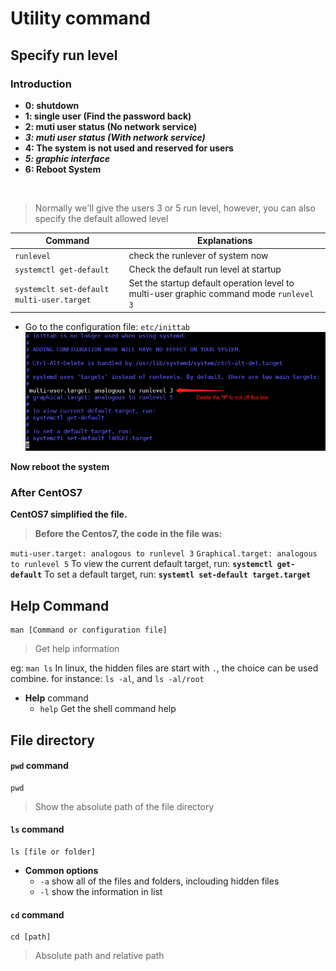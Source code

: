 # Utility command

## Specify run level

### Introduction
- **0: shutdown**
- **1: single user (Find the password back)**
- **2: muti user status (No network service)**
- **_3: muti user status (With network service)_**
- **4: The system is not used and reserved for users**
- _**5: graphic interface**_
- **6: Reboot System**
</br> 

> Normally we'll give the users 3 or 5 run level, however, you can also specify the default allowed level

|**Command**|**Explanations**|
|----|----|
|`runlevel`|check the runlever of system now|
|`systemctl get-default`|Check the default run level at startup|
|`systemclt set-default multi-user.target`|Set the startup default operation level to multi-user graphic command mode `runlevel 3`|

- Go to the configuration file: `etc/inittab`
![](1.png)

**Now reboot the system**

### After CentOS7
**CentOS7 simplified the file.**
> **Before the Centos7, the code in the file was:**


`muti-user.target: analogous to runlevel 3`
`Graphical.target: analogous to runlevel 5`
To view the current default target, run:
**`systemctl get-default`**
To set a default target, run:
**`systemtl set-default target.target`**

## Help Command

```Linux
man [Command or configuration file]
```
> Get help information

eg: `man ls`
In linux, the hidden files are start with `.`, the choice can be used combine.
for instance: `ls -al`, and `ls -al/root`

- **Help** command
  - `help` Get the shell command help

## File directory
#### `pwd` command
```Linux
pwd
```
> Show the absolute path of the file directory

#### `ls` command
```linux
ls [file or folder]
```
- **Common options**
  - `-a` show all of the files and folders, inclouding hidden files
  - `-l` show the information in list

#### `cd` command
```Linux
cd [path]
```
> Absolute path and relative path